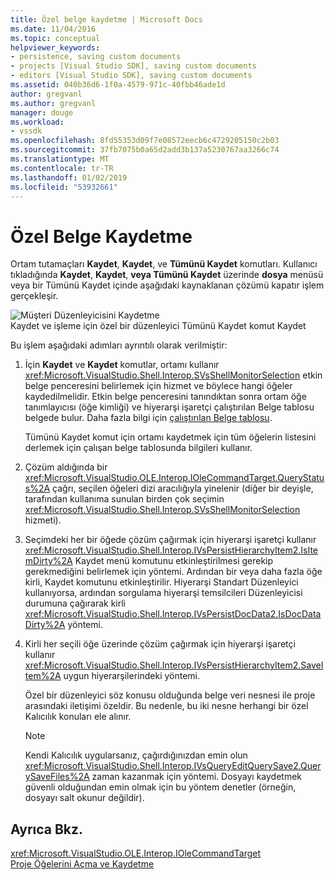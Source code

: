 ```yaml
---
title: Özel belge kaydetme | Microsoft Docs
ms.date: 11/04/2016
ms.topic: conceptual
helpviewer_keywords:
- persistence, saving custom documents
- projects [Visual Studio SDK], saving custom documents
- editors [Visual Studio SDK], saving custom documents
ms.assetid: 040b36d6-1f0a-4579-971c-40fbb46ade1d
author: gregvanl
ms.author: gregvanl
manager: douge
ms.workload:
- vssdk
ms.openlocfilehash: 8fd55353d09f7e08572eecb6c4729205150c2b03
ms.sourcegitcommit: 37fb7075b0a65d2add3b137a5230767aa3266c74
ms.translationtype: MT
ms.contentlocale: tr-TR
ms.lasthandoff: 01/02/2019
ms.locfileid: "53932661"
---
```

# <a name="saving-a-custom-document"></a>Özel Belge Kaydetme
Ortam tutamaçları **Kaydet**, **Kaydet**, ve **Tümünü Kaydet** komutları. Kullanıcı tıkladığında **Kaydet**, **Kaydet**, **veya Tümünü Kaydet** üzerinde **dosya** menüsü veya bir Tümünü Kaydet içinde aşağıdaki kaynaklanan çözümü kapatır işlem gerçekleşir.  
  
 ![Müşteri Düzenleyicisini Kaydetme](../../extensibility/internals/media/private.gif "özel")  
Kaydet ve işleme için özel bir düzenleyici Tümünü Kaydet komut Kaydet  
  
 Bu işlem aşağıdaki adımları ayrıntılı olarak verilmiştir:  
  
1.  İçin **Kaydet** ve **Kaydet** komutlar, ortamı kullanır <xref:Microsoft.VisualStudio.Shell.Interop.SVsShellMonitorSelection> etkin belge penceresini belirlemek için hizmet ve böylece hangi öğeler kaydedilmelidir. Etkin belge penceresini tanındıktan sonra ortam öğe tanımlayıcısı (öğe kimliği) ve hiyerarşi işaretçi çalıştırılan Belge tablosu belgede bulur. Daha fazla bilgi için [çalıştırılan Belge tablosu](../../extensibility/internals/running-document-table.md).  
  
     Tümünü Kaydet komut için ortamı kaydetmek için tüm öğelerin listesini derlemek için çalışan belge tablosunda bilgileri kullanır.  
  
2.  Çözüm aldığında bir <xref:Microsoft.VisualStudio.OLE.Interop.IOleCommandTarget.QueryStatus%2A> çağrı, seçilen öğeleri dizi aracılığıyla yinelenir (diğer bir deyişle, tarafından kullanıma sunulan birden çok seçimin <xref:Microsoft.VisualStudio.Shell.Interop.SVsShellMonitorSelection> hizmeti).  
  
3.  Seçimdeki her bir öğede çözüm çağırmak için hiyerarşi işaretçi kullanır <xref:Microsoft.VisualStudio.Shell.Interop.IVsPersistHierarchyItem2.IsItemDirty%2A> Kaydet menü komutunu etkinleştirilmesi gerekip gerekmediğini belirlemek için yöntemi. Ardından bir veya daha fazla öğe kirli, Kaydet komutunu etkinleştirilir. Hiyerarşi Standart Düzenleyici kullanıyorsa, ardından sorgulama hiyerarşi temsilcileri Düzenleyicisi durumuna çağırarak kirli <xref:Microsoft.VisualStudio.Shell.Interop.IVsPersistDocData2.IsDocDataDirty%2A> yöntemi.  
  
4.  Kirli her seçili öğe üzerinde çözüm çağırmak için hiyerarşi işaretçi kullanır <xref:Microsoft.VisualStudio.Shell.Interop.IVsPersistHierarchyItem2.SaveItem%2A> uygun hiyerarşilerindeki yöntemi.  
  
     Özel bir düzenleyici söz konusu olduğunda belge veri nesnesi ile proje arasındaki iletişimi özeldir. Bu nedenle, bu iki nesne herhangi bir özel Kalıcılık konuları ele alınır.  
  
    > [!NOTE]
    >  Kendi Kalıcılık uygularsanız, çağırdığınızdan emin olun <xref:Microsoft.VisualStudio.Shell.Interop.IVsQueryEditQuerySave2.QuerySaveFiles%2A> zaman kazanmak için yöntemi. Dosyayı kaydetmek güvenli olduğundan emin olmak için bu yöntem denetler (örneğin, dosyayı salt okunur değildir).  
  
## <a name="see-also"></a>Ayrıca Bkz.  
 <xref:Microsoft.VisualStudio.OLE.Interop.IOleCommandTarget>   
 [Proje Öğelerini Açma ve Kaydetme](../../extensibility/internals/opening-and-saving-project-items.md)